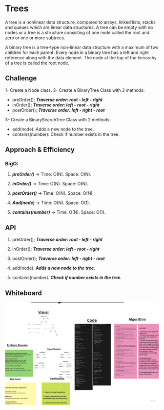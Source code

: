 # Trees

A tree is a nonlinear data structure, compared to arrays, linked lists, stacks and queues which are linear data structures. A tree can be empty with no nodes or a tree is a structure consisting of one node called the root and zero or one or more subtrees.

A binary tree is a tree-type non-linear data structure with a maximum of two children for each parent. Every node in a binary tree has a left and right reference along with the data element. The node at the top of the hierarchy of a tree is called the root node.

## Challenge

1- Create a Node class.
2- Create a BinaryTree Class with 3 methods:

- preOrder();
***Traverse order: root - left - right***
- inOrder();
***Traverse order: left - root - right***
- postOrder();
***Traverse order: left - right - root***

3- Create a BinarySearchTree Class with 2 methods:

- add(node): Adds a new node to the tree.
- contains(number): Check if number exists in the tree.

## Approach & Efficiency

### BigO:

1. ***preOrder()*** ->  Time: O(N).
                        Space: O(N).

2. ***inOrder()*** ->   Time: O(N).
                        Space: O(N).

3. ***postOrder()*** ->  Time: O(N).
                         Space: O(N).

4. ***Aad(node)*** ->    Time: O(N).
                         Space: O(1).

5. ***contains(number)*** -> Time: O(N).
                             Space: O(1).

## API

1. preOrder();
***Traverse order: root - left - right***

2. inOrder();
***Traverse order: left - root - right***

3. postOrder();
***Traverse order: left - right - root***

4. add(node).
***Adds a new node to the tree.***

5. contains(number).
***Check if number exists in the tree.***

## Whiteboard

![Whiteboard](./trees-whiteboard.jpg)
